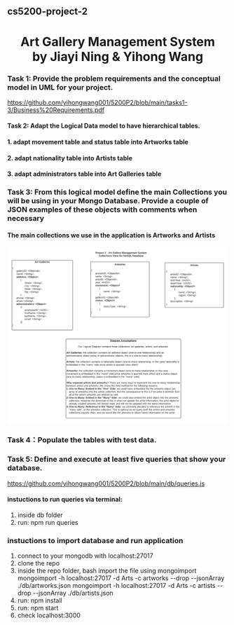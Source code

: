 ## cs5200-project-2

<h1 align="center">Art Gallery Management System
  <br>
  by Jiayi Ning & Yihong Wang
  <br>
</h1>

### Task 1: Provide the problem requirements and the conceptual model in UML for your project. 

https://github.com/yihongwang001/5200P2/blob/main/tasks1-3/Business%20Requirements.pdf

#### Task 2: Adapt the Logical Data model to have hierarchical tables.
#### 1. adapt movement table and status table into Artworks table
#### 2. adapt nationality table into Artists table
#### 3. adapt administrators table into Art Galleries table

### Task 3: From this logical model define the main Collections you will be using in your Mongo Database. Provide a couple of JSON examples of these objects with comments when necessary
#### The main collections we use in the application is Artworks and Artists
![Image of Collections](https://github.com/yihongwang001/5200P2/blob/main/tasks1-3/Collections.png?raw=true)

### Task 4：Populate the tables with test data.
### Task 5: Define and execute at least five queries that show your database. 
https://github.com/yihongwang001/5200P2/blob/main/db/queries.js
#### instuctions to run queries via terminal:
1. inside db folder
2. run: npm run queries


### instuctions to import database and run application
1. connect to your mongodb with localhost:27017
2. clone the repo
3. inside the repo folder, bash import the file using mongoimport
mongoimport -h localhost:27017 -d Arts -c artworks --drop --jsonArray ./db/artworks.json
mongoimport -h localhost:27017 -d Arts -c artists --drop --jsonArray ./db/artists.json
4. run: npm install
5. run: npm start
6. check localhost:3000




